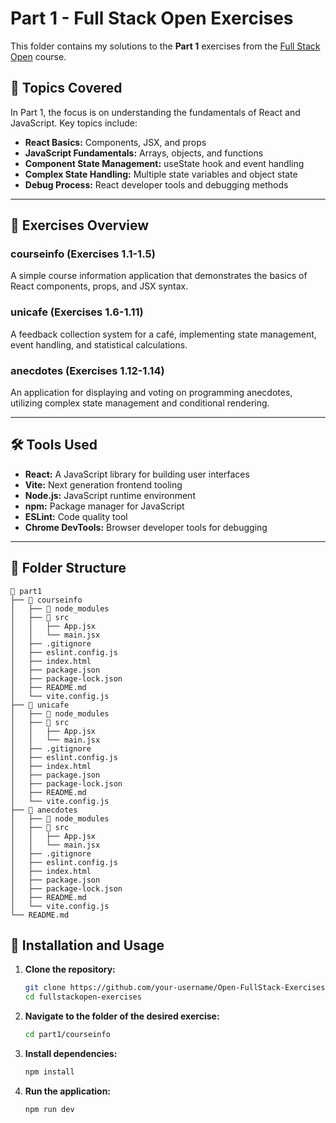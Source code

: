 
# Part 1 - Full Stack Open Exercises

This folder contains my solutions to the **Part 1** exercises from the [Full Stack Open](https://fullstackopen.com/) course.

## 📖 Topics Covered

In Part 1, the focus is on understanding the fundamentals of React and JavaScript. Key topics include:

- **React Basics:** Components, JSX, and props
- **JavaScript Fundamentals:** Arrays, objects, and functions
- **Component State Management:** useState hook and event handling
- **Complex State Handling:** Multiple state variables and object state
- **Debug Process:** React developer tools and debugging methods

---

## 📝 Exercises Overview

### courseinfo (Exercises 1.1-1.5)
A simple course information application that demonstrates the basics of React components, props, and JSX syntax.

### unicafe (Exercises 1.6-1.11)
A feedback collection system for a café, implementing state management, event handling, and statistical calculations.

### anecdotes (Exercises 1.12-1.14)
An application for displaying and voting on programming anecdotes, utilizing complex state management and conditional rendering.

---

## 🛠 Tools Used

- **React:** A JavaScript library for building user interfaces
- **Vite:** Next generation frontend tooling
- **Node.js:** JavaScript runtime environment
- **npm:** Package manager for JavaScript
- **ESLint:** Code quality tool
- **Chrome DevTools:** Browser developer tools for debugging

---

## 📂 Folder Structure

```plaintext
📁 part1
├── 📁 courseinfo
│   ├── 📁 node_modules
│   ├── 📁 src
│   │   ├── App.jsx
│   │   └── main.jsx
│   ├── .gitignore
│   ├── eslint.config.js
│   ├── index.html
│   ├── package.json
│   ├── package-lock.json
│   ├── README.md
│   └── vite.config.js
├── 📁 unicafe
│   ├── 📁 node_modules
│   ├── 📁 src
│   │   ├── App.jsx
│   │   └── main.jsx
│   ├── .gitignore
│   ├── eslint.config.js
│   ├── index.html
│   ├── package.json
│   ├── package-lock.json
│   ├── README.md
│   └── vite.config.js
├── 📁 anecdotes
│   ├── 📁 node_modules
│   ├── 📁 src
│   │   ├── App.jsx
│   │   └── main.jsx
│   ├── .gitignore
│   ├── eslint.config.js
│   ├── index.html
│   ├── package.json
│   ├── package-lock.json
│   ├── README.md
│   └── vite.config.js
└── README.md
```

## 🚀 Installation and Usage

1. **Clone the repository:**
   ```bash
   git clone https://github.com/your-username/Open-FullStack-Exercises.git
   cd fullstackopen-exercises
2. **Navigate to the folder of the desired exercise:**
   ```bash
   cd part1/courseinfo
3. **Install dependencies:**
   ```bash
   npm install
3. **Run the application:**
   ```bash
   npm run dev
